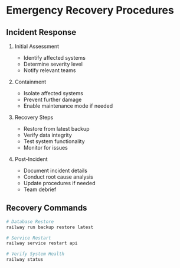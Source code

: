 # Emergency Recovery Procedures

## Incident Response

1. Initial Assessment
   - Identify affected systems
   - Determine severity level
   - Notify relevant teams

2. Containment
   - Isolate affected systems
   - Prevent further damage
   - Enable maintenance mode if needed

3. Recovery Steps
   - Restore from latest backup
   - Verify data integrity
   - Test system functionality
   - Monitor for issues

4. Post-Incident
   - Document incident details
   - Conduct root cause analysis
   - Update procedures if needed
   - Team debrief

## Recovery Commands

```bash
# Database Restore
railway run backup restore latest

# Service Restart
railway service restart api

# Verify System Health
railway status 
